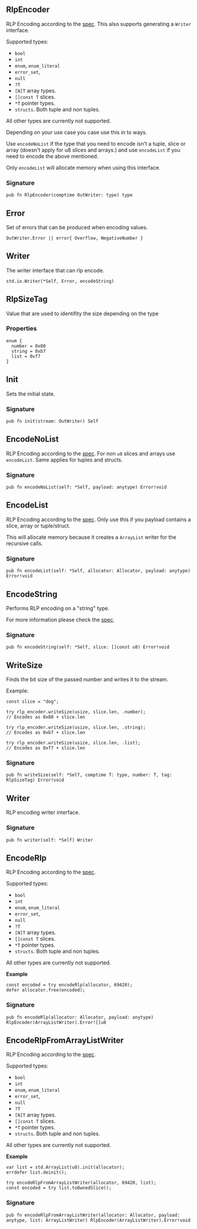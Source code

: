 ## RlpEncoder
RLP Encoding according to the [spec](https://ethereum.org/en/developers/docs/data-structures-and-encoding/rlp/).
This also supports generating a `Writer` interface.

Supported types:
  * `bool`
  * `int`
  * `enum`, `enum_literal`
  * `error_set`,
  * `null`
  * `?T`
  * `[N]T` array types.
  * `[]const T` slices.
  * `*T` pointer types.
  * `structs`. Both tuple and non tuples.

All other types are currently not supported.

Depending on your use case you case use this in to ways.

Use `encodeNoList` if the type that you need to encode isn't a tuple, slice or array (doesn't apply for u8 slices and arrays.)
and use `encodeList` if you need to encode the above mentioned.

Only `encodeList` will allocate memory when using this interface.

### Signature

```zig
pub fn RlpEncoder(comptime OutWriter: type) type
```

## Error

Set of errors that can be produced when encoding values.

```zig
OutWriter.Error || error{ Overflow, NegativeNumber }
```

## Writer

The writer interface that can rlp encode.

```zig
std.io.Writer(*Self, Error, encodeString)
```

## RlpSizeTag

Value that are used to identifity the size depending on the type

### Properties

```zig
enum {
  number = 0x80
  string = 0xb7
  list = 0xf7
}
```

## Init
Sets the initial state.

### Signature

```zig
pub fn init(stream: OutWriter) Self
```

## EncodeNoList
RLP Encoding according to the [spec](https://ethereum.org/en/developers/docs/data-structures-and-encoding/rlp/).
For non `u8` slices and arrays use `encodeList`. Same applies for tuples and structs.

### Signature

```zig
pub fn encodeNoList(self: *Self, payload: anytype) Error!void
```

## EncodeList
RLP Encoding according to the [spec](https://ethereum.org/en/developers/docs/data-structures-and-encoding/rlp/).
Only use this if you payload contains a slice, array or tuple/struct.

This will allocate memory because it creates a `ArrayList` writer for the recursive calls.

### Signature

```zig
pub fn encodeList(self: *Self, allocator: Allocator, payload: anytype) Error!void
```

## EncodeString
Performs RLP encoding on a "string" type.

For more information please check the [spec](https://ethereum.org/en/developers/docs/data-structures-and-encoding/rlp/).

### Signature

```zig
pub fn encodeString(self: *Self, slice: []const u8) Error!void
```

## WriteSize
Finds the bit size of the passed number and writes it to the stream.

Example:
```zig
const slice = "dog";

try rlp_encoder.writeSize(usize, slice.len, .number);
// Encodes as 0x80 + slice.len

try rlp_encoder.writeSize(usize, slice.len, .string);
// Encodes as 0xb7 + slice.len

try rlp_encoder.writeSize(usize, slice.len, .list);
// Encodes as 0xf7 + slice.len
```

### Signature

```zig
pub fn writeSize(self: *Self, comptime T: type, number: T, tag: RlpSizeTag) Error!void
```

## Writer
RLP encoding writer interface.

### Signature

```zig
pub fn writer(self: *Self) Writer
```

## EncodeRlp
RLP Encoding according to the [spec](https://ethereum.org/en/developers/docs/data-structures-and-encoding/rlp/).

Supported types:
  * `bool`
  * `int`
  * `enum`, `enum_literal`
  * `error_set`,
  * `null`
  * `?T`
  * `[N]T` array types.
  * `[]const T` slices.
  * `*T` pointer types.
  * `structs`. Both tuple and non tuples.

All other types are currently not supported.

**Example**
```zig
const encoded = try encodeRlp(allocator, 69420);
defer allocator.free(encoded);
```

### Signature

```zig
pub fn encodeRlp(allocator: Allocator, payload: anytype) RlpEncoder(ArrayListWriter).Error![]u8
```

## EncodeRlpFromArrayListWriter
RLP Encoding according to the [spec](https://ethereum.org/en/developers/docs/data-structures-and-encoding/rlp/).

Supported types:
  * `bool`
  * `int`
  * `enum`, `enum_literal`
  * `error_set`,
  * `null`
  * `?T`
  * `[N]T` array types.
  * `[]const T` slices.
  * `*T` pointer types.
  * `structs`. Both tuple and non tuples.

All other types are currently not supported.

**Example**
```zig
var list = std.ArrayList(u8).init(allocator);
errdefer list.deinit();

try encodeRlpFromArrayListWriter(allocator, 69420, list);
const encoded = try list.toOwnedSlice();
```

### Signature

```zig
pub fn encodeRlpFromArrayListWriter(allocator: Allocator, payload: anytype, list: ArrayListWriter) RlpEncoder(ArrayListWriter).Error!void
```

